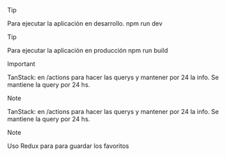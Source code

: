 >[!TIP]
>Para ejecutar la aplicación en desarrollo. 
>npm run dev
>>[!TIP]
>>Para ejecutar la aplicación en producción
>npm run build


>[!IMPORTANT]
>TanStack: en /actions para hacer las querys y mantener por 24 la info. 
>Se mantiene la query por 24 hs. 


>[!NOTE]
>TanStack: en /actions para hacer las querys y mantener por 24 la info. 
>Se mantiene la query por 24 hs.
>


>[!NOTE]
>Uso Redux para para guardar los favoritos
>
